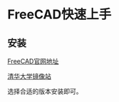 # FreeCAD快速上手

## 安装

[FreeCAD官网地址](https://www.freecadweb.org/)

[清华大学镜像站](https://mirror.tuna.tsinghua.edu.cn/github-release/FreeCAD/FreeCAD/)

选择合适的版本安装即可。


